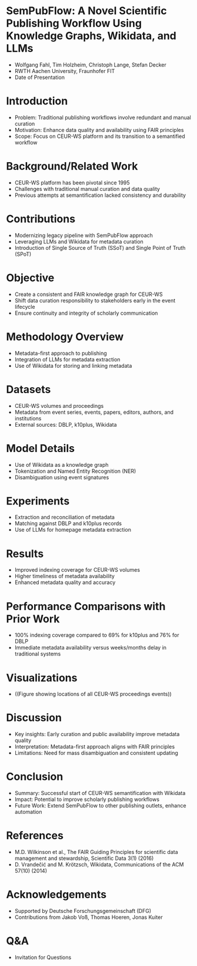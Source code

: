 # SemPubFlow: A Novel Scientific Publishing Workflow Using Knowledge Graphs, Wikidata, and LLMs

- Wolfgang Fahl, Tim Holzheim, Christoph Lange, Stefan Decker
- RWTH Aachen University, Fraunhofer FIT
- Date of Presentation

# Introduction

- Problem: Traditional publishing workflows involve redundant and manual curation
- Motivation: Enhance data quality and availability using FAIR principles
- Scope: Focus on CEUR-WS platform and its transition to a semantified workflow

# Background/Related Work

- CEUR-WS platform has been pivotal since 1995
- Challenges with traditional manual curation and data quality
- Previous attempts at semantification lacked consistency and durability

# Contributions

- Modernizing legacy pipeline with SemPubFlow approach
- Leveraging LLMs and Wikidata for metadata curation
- Introduction of Single Source of Truth (SSoT) and Single Point of Truth (SPoT)

# Objective

- Create a consistent and FAIR knowledge graph for CEUR-WS
- Shift data curation responsibility to stakeholders early in the event lifecycle
- Ensure continuity and integrity of scholarly communication

# Methodology Overview

- Metadata-first approach to publishing
- Integration of LLMs for metadata extraction
- Use of Wikidata for storing and linking metadata

# Datasets

- CEUR-WS volumes and proceedings
- Metadata from event series, events, papers, editors, authors, and institutions
- External sources: DBLP, k10plus, Wikidata

# Model Details

- Use of Wikidata as a knowledge graph
- Tokenization and Named Entity Recognition (NER)
- Disambiguation using event signatures

# Experiments

- Extraction and reconciliation of metadata
- Matching against DBLP and k10plus records
- Use of LLMs for homepage metadata extraction

# Results

- Improved indexing coverage for CEUR-WS volumes
- Higher timeliness of metadata availability
- Enhanced metadata quality and accuracy

# Performance Comparisons with Prior Work

- 100% indexing coverage compared to 69% for k10plus and 76% for DBLP
- Immediate metadata availability versus weeks/months delay in traditional systems

# Visualizations

- ((Figure showing locations of all CEUR-WS proceedings events))

# Discussion

- Key insights: Early curation and public availability improve metadata quality
- Interpretation: Metadata-first approach aligns with FAIR principles
- Limitations: Need for mass disambiguation and consistent updating

# Conclusion

- Summary: Successful start of CEUR-WS semantification with Wikidata
- Impact: Potential to improve scholarly publishing workflows
- Future Work: Extend SemPubFlow to other publishing outlets, enhance automation

# References

- M.D. Wilkinson et al., The FAIR Guiding Principles for scientific data management and stewardship, Scientific Data 3(1) (2016)
- D. Vrandečić and M. Krötzsch, Wikidata, Communications of the ACM 57(10) (2014)

# Acknowledgements

- Supported by Deutsche Forschungsgemeinschaft (DFG)
- Contributions from Jakob Voß, Thomas Hoeren, Jonas Kuiter

# Q&A

- Invitation for Questions
